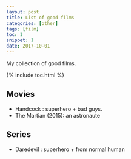 ```yaml
---
layout: post
title: List of good films
categories: [other]
tags: [film]
toc: 1
snippet: 1
date: 2017-10-01
---
```


My collection of good films.

{% include toc.html %}

## Movies

- Handcock : superhero + bad guys.
- The Martian (2015): an astronaute 

## Series

- Daredevil : superhero + from normal human
